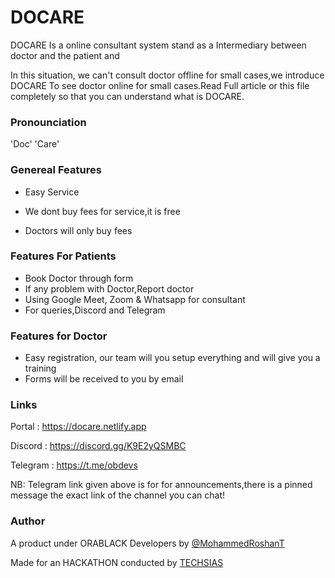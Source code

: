 # DOCARE

DOCARE Is a online consultant system stand as a Intermediary between doctor and the patient and 

In this situation, we can't consult doctor offline for small cases,we introduce DOCARE To  see doctor online for small cases.Read Full article or this file completely so that you can understand what is DOCARE.

### Pronounciation
'Doc' 'Care'

### Genereal Features

- Easy Service

- We dont buy fees for service,it is free

- Doctors will only buy fees

### Features For Patients

- Book Doctor through form
- If any problem with Doctor,Report doctor
- Using Google Meet, Zoom & Whatsapp for consultant
- For queries,Discord and Telegram


### Features for Doctor

- Easy registration, our team will you setup everything and will give you a training
- Forms will be received to you by email


### Links

Portal   : https://docare.netlify.app
 
Discord  : https://discord.gg/K9E2yQSMBC

Telegram : https://t.me/obdevs

NB: Telegram link given above is for for announcements,there is a pinned message the exact link of the channel you can chat!
### Author

A product under ORABLACK Developers by 
<a href="https://github.com/MohammedRoshanT">@MohammedRoshanT</a>

Made for an HACKATHON conducted by <a href="https://github.com/techsias">TECHSIAS</a>
